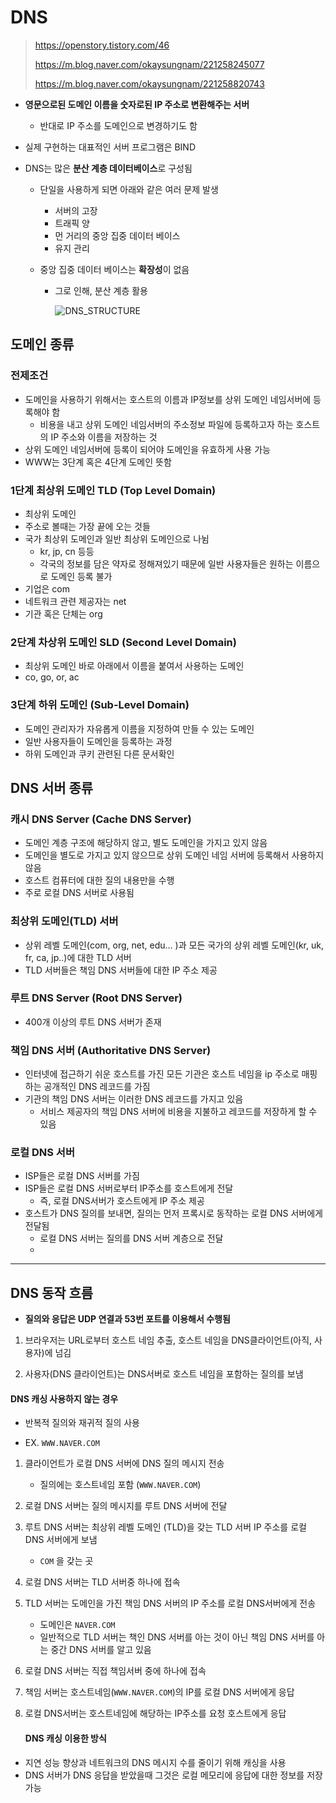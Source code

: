 # DNS

> https://openstory.tistory.com/46
>
> https://m.blog.naver.com/okaysungnam/221258245077
>
> https://m.blog.naver.com/okaysungnam/221258820743

- **영문으로된 도메인 이름을 숫자로된 IP 주소로 변환해주는 서버**

  - 반대로 IP 주소를 도메인으로 변경하기도 함

- 실제 구현하는 대표적인 서버 프로그램은 BIND

- DNS는 많은 **분산 계층 데이터베이스**로 구성됨

  - 단일을 사용하게 되면 아래와 같은 여러 문제 발생

    - 서버의 고장
    - 트래픽 양
    - 먼 거리의 중앙 집중 데이터 베이스
    - 유지 관리

  - 중앙 집중 데이터 베이스는 **확장성**이 없음

    - 그로 인해, 분산 계층 활용

      ![DNS_STRUCTURE](https://www.novell.com/documentation/dns_dhcp/dhcp_enu/graphics/dhc_002a.gif)

## 도메인 종류

### 전제조건

- 도메인을 사용하기 위해서는 호스트의 이름과  IP정보를 상위 도메인 네임서버에 등록해야 함
  - 비용을 내고 상위 도메인 네임서버의 주소정보 파일에 등록하고자 하는 호스트의 IP 주소와 이름을 저장하는 것
- 상위 도메인 네임서버에 등록이 되어야 도메인을 유효하게 사용 가능
- WWW는 3단계 혹은 4단계 도메인 뜻함

### 1단계 최상위 도메인 TLD (Top Level Domain)

- 최상위 도메인
- 주소로 볼때는 가장 끝에 오는 것들
- 국가 최상위 도메인과 일반 최상위 도메인으로 나뉨
  - kr, jp, cn 등등
  - 각국의 정보를 담은 약자로 정해져있기 때문에 일반 사용자들은 원하는 이름으로 도메인 등록 불가
- 기업은 com
- 네트워크 관련 제공자는 net
- 기관 혹은 단체는 org

### 2단계 차상위 도메인 SLD (Second Level Domain)

- 최상위 도메인 바로 아래에서 이름을 붙여서 사용하는 도메인
- co, go, or, ac

### 3단계 하위 도메인 (Sub-Level Domain)

- 도메인 관리자가 자유롭게 이름을 지정하여 만들 수 있는 도메인
- 일반 사용자들이 도메인을 등록하는 과정
- 하위 도메인과 쿠키 관련된 다른 문서확인



## DNS 서버 종류

### 캐시 DNS Server (Cache DNS Server)

- 도메인 계층 구조에 해당하지 않고, 별도 도메인을 가지고 있지 않음
- 도메인을 별도로 가지고 있지 않으므로 상위 도메인 네임 서버에 등록해서 사용하지 않음
- 호스트 컴퓨터에 대한 질의 내용만을 수행
- 주로 로컬 DNS 서버로 사용됨

### 최상위 도메인(TLD) 서버

- 상위 레벨 도메인(com, org, net, edu... )과 모든 국가의 상위 레벨 도메인(kr, uk, fr, ca, jp..)에 대한 TLD 서버
- TLD 서버들은 책임 DNS 서버들에 대한 IP 주소 제공

### 루트 DNS Server (Root DNS Server)

- 400개 이상의 루트 DNS 서버가 존재

### 책임 DNS 서버 (Authoritative DNS Server)

- 인터넷에 접근하기 쉬운 호스트를 가진 모든 기관은 호스트 네임을 ip 주소로 매핑하는 공개적인 DNS 레코드를 가짐
- 기관의 책임 DNS 서버는 이러한 DNS 레코드를 가지고 있음
  - 서비스 제공자의 책임 DNS 서버에 비용을 지불하고 레코드를 저장하게 할 수 있음

### 로컬 DNS 서버

- ISP들은 로컬 DNS 서버를 가짐
- ISP들은 로컬 DNS 서버로부터 IP주소를 호스트에게 전달
  - 즉, 로컬 DNS서버가 호스트에게 IP 주소 제공
- 호스트가 DNS 질의를 보내면, 질의는 먼저 프록시로 동작하는 로컬 DNS 서버에게 전달됨
  - 로컬 DNS 서버는 질의를 DNS 서버 계층으로 전달
  - 

---

## DNS 동작 흐름

- **질의와 응답은 UDP 연결과 53번 포트를 이용해서 수행됨**

1. 브라우저는 URL로부터 호스트 네임 추출, 호스트 네임을 DNS클라이언트(아직, 사용자)에 넘김

2. 사용자(DNS 클라이언트)는 DNS서버로 호스트 네임을 포함하는 질의를 보냄

   

#### DNS 캐싱 사용하지 않는 경우

- 반복적 질의와 재귀적 질의 사용

- EX. `WWW.NAVER.COM`

1. 클라이언트가 로컬 DNS 서버에 DNS 질의 메시지 전송
   - 질의에는 호스트네임 포함 (`WWW.NAVER.COM`)
2. 로컬 DNS 서버는 질의 메시지를 루트 DNS 서버에 전달
3. 루트 DNS 서버는 최상위 레벨 도메인 (TLD)을 갖는 TLD 서버 IP 주소를 로컬 DNS 서버에게 보냄
   - `COM` 을 갖는 곳
4. 로컬 DNS 서버는 TLD 서버중 하나에 접속
5. TLD 서버는 도메인을 가진 책임 DNS 서버의 IP 주소를 로컬 DNS서버에게 전송
   - 도메인은 `NAVER.COM`
   - 일반적으로 TLD 서버는 책인 DNS 서버를 아는 것이 아닌 책임 DNS 서버를 아는 중간 DNS 서버를 알고 있음
6. 로컬 DNS 서버는 직접 책임서버 중에 하나에 접속
7. 책임 서버는 호스트네임(`WWW.NAVER.COM`)의 IP를 로컬 DNS 서버에게 응답
8. 로컬 DNS서버는 호스트네임에 해당하는 IP주소를 요청 호스트에게 응답

	#### DNS 캐싱 이용한 방식

- 지연 성능 향상과 네트워크의 DNS 메시지 수를 줄이기 위해 캐싱을 사용
- DNS 서버가 DNS 응답을 받았을때 그것은 로컬 메모리에 응답에 대한 정보를 저장 가능



